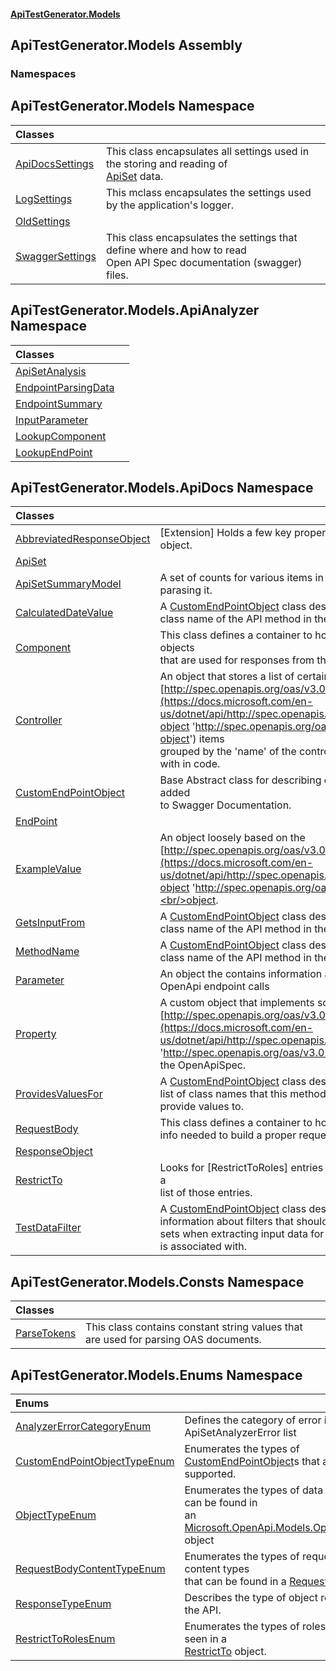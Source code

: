 #### [ApiTestGenerator.Models](ApiTestGenerator.Models.md 'ApiTestGenerator.Models')

## ApiTestGenerator.Models Assembly
### Namespaces

<a name='ApiTestGenerator.Models'></a>

## ApiTestGenerator.Models Namespace

| Classes | |
| :--- | :--- |
| [ApiDocsSettings](ApiDocsSettings.md 'ApiTestGenerator.Models.ApiDocsSettings') | This class encapsulates all settings used in the storing and reading of <br/>[ApiSet](ApiSet.md 'ApiTestGenerator.Models.ApiDocs.ApiSet') data. |
| [LogSettings](LogSettings.md 'ApiTestGenerator.Models.LogSettings') | This mclass encapsulates the settings used by the application's logger. |
| [OldSettings](OldSettings.md 'ApiTestGenerator.Models.OldSettings') | |
| [SwaggerSettings](SwaggerSettings.md 'ApiTestGenerator.Models.SwaggerSettings') | This class encapsulates the settings that define where and how to read <br/>Open API Spec documentation (swagger) files. |

<a name='ApiTestGenerator.Models.ApiAnalyzer'></a>

## ApiTestGenerator.Models.ApiAnalyzer Namespace

| Classes | |
| :--- | :--- |
| [ApiSetAnalysis](ApiSetAnalysis.md 'ApiTestGenerator.Models.ApiAnalyzer.ApiSetAnalysis') | |
| [EndpointParsingData](EndpointParsingData.md 'ApiTestGenerator.Models.ApiAnalyzer.EndpointParsingData') | |
| [EndpointSummary](EndpointSummary.md 'ApiTestGenerator.Models.ApiAnalyzer.EndpointSummary') | |
| [InputParameter](InputParameter.md 'ApiTestGenerator.Models.ApiAnalyzer.InputParameter') | |
| [LookupComponent](LookupComponent.md 'ApiTestGenerator.Models.ApiAnalyzer.LookupComponent') | |
| [LookupEndPoint](LookupEndPoint.md 'ApiTestGenerator.Models.ApiAnalyzer.LookupEndPoint') | |

<a name='ApiTestGenerator.Models.ApiDocs'></a>

## ApiTestGenerator.Models.ApiDocs Namespace

| Classes | |
| :--- | :--- |
| [AbbreviatedResponseObject](AbbreviatedResponseObject.md 'ApiTestGenerator.Models.ApiDocs.AbbreviatedResponseObject') | [Extension] Holds a few key properties about the response object. |
| [ApiSet](ApiSet.md 'ApiTestGenerator.Models.ApiDocs.ApiSet') | |
| [ApiSetSummaryModel](ApiSetSummaryModel.md 'ApiTestGenerator.Models.ApiDocs.ApiSetSummaryModel') | A set of counts for various items in the ApiSet after<br/>parasing it. |
| [CalculatedDateValue](CalculatedDateValue.md 'ApiTestGenerator.Models.ApiDocs.CalculatedDateValue') | A [CustomEndPointObject](CustomEndPointObject.md 'ApiTestGenerator.Models.ApiDocs.CustomEndPointObject') class designed to hold the<br/>class name of the API method in the Endpoint. |
| [Component](Component.md 'ApiTestGenerator.Models.ApiDocs.Component') | This class defines a container to house the custom class objects<br/>that are used for responses from the API. |
| [Controller](Controller.md 'ApiTestGenerator.Models.ApiDocs.Controller') | An object that stores a list of certain<br/>[http://spec.openapis.org/oas/v3.0.3#operation-object](https://docs.microsoft.com/en-us/dotnet/api/http://spec.openapis.org/oas/v3.0.3#operation-object 'http://spec.openapis.org/oas/v3.0.3#operation-object') items<br/>grouped by the 'name' of the controller they are associated with in code. |
| [CustomEndPointObject](CustomEndPointObject.md 'ApiTestGenerator.Models.ApiDocs.CustomEndPointObject') | Base Abstract class for describing custom objects that can be added<br/>to Swagger Documentation. |
| [EndPoint](EndPoint.md 'ApiTestGenerator.Models.ApiDocs.EndPoint') | |
| [ExampleValue](ExampleValue.md 'ApiTestGenerator.Models.ApiDocs.ExampleValue') | An object loosely based on the [http://spec.openapis.org/oas/v3.0.3#example-object](https://docs.microsoft.com/en-us/dotnet/api/http://spec.openapis.org/oas/v3.0.3#example-object 'http://spec.openapis.org/oas/v3.0.3#example-object')<br/>object. |
| [GetsInputFrom](GetsInputFrom.md 'ApiTestGenerator.Models.ApiDocs.GetsInputFrom') | A [CustomEndPointObject](CustomEndPointObject.md 'ApiTestGenerator.Models.ApiDocs.CustomEndPointObject') class designed to hold the<br/>class name of the API method in the Endpoint. |
| [MethodName](MethodName.md 'ApiTestGenerator.Models.ApiDocs.MethodName') | A [CustomEndPointObject](CustomEndPointObject.md 'ApiTestGenerator.Models.ApiDocs.CustomEndPointObject') class designed to hold the<br/>class name of the API method in the Endpoint. |
| [Parameter](Parameter.md 'ApiTestGenerator.Models.ApiDocs.Parameter') | An object the contains information about input parameters for OpenApi endpoint calls |
| [Property](Property.md 'ApiTestGenerator.Models.ApiDocs.Property') | A custom object that implements some of the <br/>[http://spec.openapis.org/oas/v3.0.3#properties](https://docs.microsoft.com/en-us/dotnet/api/http://spec.openapis.org/oas/v3.0.3#properties 'http://spec.openapis.org/oas/v3.0.3#properties') listed in <br/>the OpenApiSpec. |
| [ProvidesValuesFor](ProvidesValuesFor.md 'ApiTestGenerator.Models.ApiDocs.ProvidesValuesFor') | A [CustomEndPointObject](CustomEndPointObject.md 'ApiTestGenerator.Models.ApiDocs.CustomEndPointObject') class designed to hold a<br/>list of class names that this method's response object can<br/>provide values to. |
| [RequestBody](RequestBody.md 'ApiTestGenerator.Models.ApiDocs.RequestBody') | This class defines a container to house the Request Body<br/>info needed to build a proper request. |
| [ResponseObject](ResponseObject.md 'ApiTestGenerator.Models.ApiDocs.ResponseObject') | |
| [RestrictTo](RestrictTo.md 'ApiTestGenerator.Models.ApiDocs.RestrictTo') | Looks for [RestrictToRoles] entries in the endppoint and stores a<br/>list of those entries. |
| [TestDataFilter](TestDataFilter.md 'ApiTestGenerator.Models.ApiDocs.TestDataFilter') | A [CustomEndPointObject](CustomEndPointObject.md 'ApiTestGenerator.Models.ApiDocs.CustomEndPointObject') class designed to hold <br/>information about filters that should be applied to result<br/>sets when extracting input data for the method this filter<br/>is associated with. |

<a name='ApiTestGenerator.Models.Consts'></a>

## ApiTestGenerator.Models.Consts Namespace

| Classes | |
| :--- | :--- |
| [ParseTokens](ParseTokens.md 'ApiTestGenerator.Models.Consts.ParseTokens') | This class contains constant string values that are used for parsing OAS documents. |

<a name='ApiTestGenerator.Models.Enums'></a>

## ApiTestGenerator.Models.Enums Namespace

| Enums | |
| :--- | :--- |
| [AnalyzerErrorCategoryEnum](AnalyzerErrorCategoryEnum.md 'ApiTestGenerator.Models.Enums.AnalyzerErrorCategoryEnum') | Defines the category of error in the ApiSetAnalyzerError list |
| [CustomEndPointObjectTypeEnum](CustomEndPointObjectTypeEnum.md 'ApiTestGenerator.Models.Enums.CustomEndPointObjectTypeEnum') | Enumerates the types of [CustomEndPointObject](https://docs.microsoft.com/en-us/dotnet/api/CustomEndPointObject 'CustomEndPointObject')s that are currently supported. |
| [ObjectTypeEnum](ObjectTypeEnum.md 'ApiTestGenerator.Models.Enums.ObjectTypeEnum') | Enumerates the types of data objects that can be found in<br/>an [Microsoft.OpenApi.Models.OpenApiSchema](https://docs.microsoft.com/en-us/dotnet/api/Microsoft.OpenApi.Models.OpenApiSchema 'Microsoft.OpenApi.Models.OpenApiSchema') object |
| [RequestBodyContentTypeEnum](RequestBodyContentTypeEnum.md 'ApiTestGenerator.Models.Enums.RequestBodyContentTypeEnum') | Enumerates the types of request body content types <br/>that can be found in a [RequestBody](https://docs.microsoft.com/en-us/dotnet/api/RequestBody 'RequestBody') object |
| [ResponseTypeEnum](ResponseTypeEnum.md 'ApiTestGenerator.Models.Enums.ResponseTypeEnum') | Describes the type of object returned from the API. |
| [RestrictToRolesEnum](RestrictToRolesEnum.md 'ApiTestGenerator.Models.Enums.RestrictToRolesEnum') | Enumerates the types of roles that can be seen in a <br/>[RestrictTo](https://docs.microsoft.com/en-us/dotnet/api/RestrictTo 'RestrictTo') object. |
